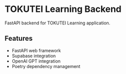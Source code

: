 # TOKUTEI Learning Backend

FastAPI backend for TOKUTEI Learning application.

## Features

- FastAPI web framework
- Supabase integration
- OpenAI GPT integration
- Poetry dependency management